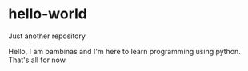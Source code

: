 # hello-world
Just another repository

Hello, I am bambinas and I'm here to learn programming using python. That's all for now.
